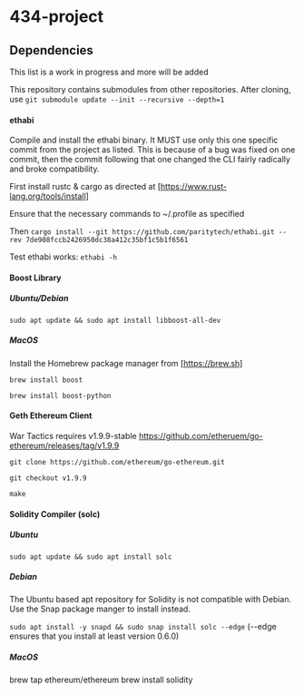 # 434-project

## Dependencies

This list is a work in progress and more will be added

This repository contains submodules from other repositories. After cloning, use
`git submodule update --init --recursive --depth=1`

#### ethabi
Compile and install the ethabi binary. It MUST use only this one specific commit from the project as listed. This is because of a bug was fixed on one commit, then the commit following that one changed the CLI fairly radically and broke compatibility.

First install rustc & cargo as directed at [https://www.rust-lang.org/tools/install]

Ensure that the necessary commands to ~/.profile as specified

Then
`cargo install --git https://github.com/paritytech/ethabi.git --rev 7de908fccb2426950dc38a412c35bf1c5b1f6561`

Test ethabi works: `ethabi -h`

#### Boost Library

##### Ubuntu/Debian

`sudo apt update && sudo apt install libboost-all-dev`

##### MacOS

Install the Homebrew package manager from [https://brew.sh]

`brew install boost`

`brew install boost-python`

#### Geth Ethereum Client

War Tactics requires v1.9.9-stable https://github.com/etheruem/go-ethereum/releases/tag/v1.9.9

`git clone https://github.com/ethereum/go-ethereum.git`

`git checkout v1.9.9`

`make`

#### Solidity Compiler (solc)

##### Ubuntu

`sudo apt update && sudo apt install solc`

##### Debian

The Ubuntu based apt repository for Solidity is not compatible with Debian. Use the Snap package manger to install instead.

`sudo apt install -y snapd && sudo snap install solc --edge`
(--edge ensures that you install at least version 0.6.0)

##### MacOS

brew tap ethereum/ethereum
brew install solidity
